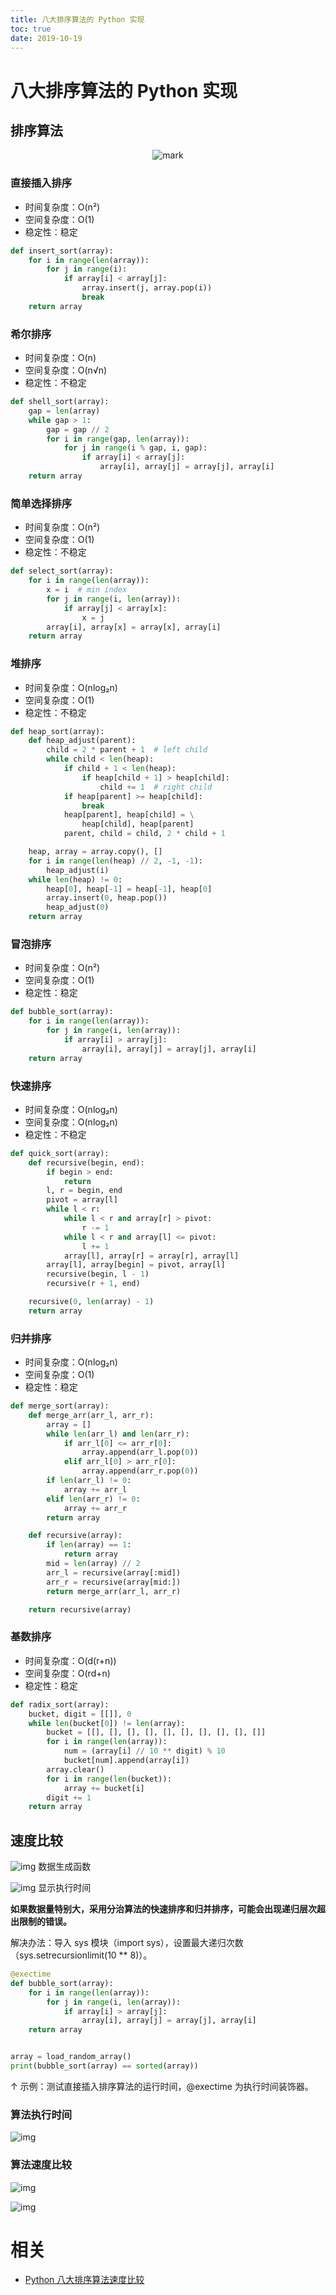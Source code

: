 ```yaml
---
title: 八大排序算法的 Python 实现
toc: true
date: 2019-10-19
---
```

# 八大排序算法的 Python 实现



## 排序算法

<center>

![mark](http://images.iterate.site/blog/image/20191019/69Cw2iIOaRpg.png?imageslim)

</center>



### 直接插入排序

- 时间复杂度：O(n²)
- 空间复杂度：O(1)
- 稳定性：稳定

```py
def insert_sort(array):
    for i in range(len(array)):
        for j in range(i):
            if array[i] < array[j]:
                array.insert(j, array.pop(i))
                break
    return array
```



### 希尔排序

- 时间复杂度：O(n)
- 空间复杂度：O(n√n)
- 稳定性：不稳定

```py
def shell_sort(array):
    gap = len(array)
    while gap > 1:
        gap = gap // 2
        for i in range(gap, len(array)):
            for j in range(i % gap, i, gap):
                if array[i] < array[j]:
                    array[i], array[j] = array[j], array[i]
    return array
```



### 简单选择排序

- 时间复杂度：O(n²)
- 空间复杂度：O(1)
- 稳定性：不稳定

```py
def select_sort(array):
    for i in range(len(array)):
        x = i  # min index
        for j in range(i, len(array)):
            if array[j] < array[x]:
                x = j
        array[i], array[x] = array[x], array[i]
    return array
```



### 堆排序

- 时间复杂度：O(nlog₂n)
- 空间复杂度：O(1)
- 稳定性：不稳定

```py
def heap_sort(array):
    def heap_adjust(parent):
        child = 2 * parent + 1  # left child
        while child < len(heap):
            if child + 1 < len(heap):
                if heap[child + 1] > heap[child]:
                    child += 1  # right child
            if heap[parent] >= heap[child]:
                break
            heap[parent], heap[child] = \
                heap[child], heap[parent]
            parent, child = child, 2 * child + 1

    heap, array = array.copy(), []
    for i in range(len(heap) // 2, -1, -1):
        heap_adjust(i)
    while len(heap) != 0:
        heap[0], heap[-1] = heap[-1], heap[0]
        array.insert(0, heap.pop())
        heap_adjust(0)
    return array
```



### 冒泡排序

- 时间复杂度：O(n²)
- 空间复杂度：O(1)
- 稳定性：稳定

```py
def bubble_sort(array):
    for i in range(len(array)):
        for j in range(i, len(array)):
            if array[i] > array[j]:
                array[i], array[j] = array[j], array[i]
    return array
```



### 快速排序

- 时间复杂度：O(nlog₂n)
- 空间复杂度：O(nlog₂n)
- 稳定性：不稳定

```py
def quick_sort(array):
    def recursive(begin, end):
        if begin > end:
            return
        l, r = begin, end
        pivot = array[l]
        while l < r:
            while l < r and array[r] > pivot:
                r -= 1
            while l < r and array[l] <= pivot:
                l += 1
            array[l], array[r] = array[r], array[l]
        array[l], array[begin] = pivot, array[l]
        recursive(begin, l - 1)
        recursive(r + 1, end)

    recursive(0, len(array) - 1)
    return array
```



### 归并排序

- 时间复杂度：O(nlog₂n)
- 空间复杂度：O(1)
- 稳定性：稳定

```py
def merge_sort(array):
    def merge_arr(arr_l, arr_r):
        array = []
        while len(arr_l) and len(arr_r):
            if arr_l[0] <= arr_r[0]:
                array.append(arr_l.pop(0))
            elif arr_l[0] > arr_r[0]:
                array.append(arr_r.pop(0))
        if len(arr_l) != 0:
            array += arr_l
        elif len(arr_r) != 0:
            array += arr_r
        return array

    def recursive(array):
        if len(array) == 1:
            return array
        mid = len(array) // 2
        arr_l = recursive(array[:mid])
        arr_r = recursive(array[mid:])
        return merge_arr(arr_l, arr_r)

    return recursive(array)
```



### 基数排序

- 时间复杂度：O(d(r+n))
- 空间复杂度：O(rd+n)
- 稳定性：稳定

```py
def radix_sort(array):
    bucket, digit = [[]], 0
    while len(bucket[0]) != len(array):
        bucket = [[], [], [], [], [], [], [], [], [], []]
        for i in range(len(array)):
            num = (array[i] // 10 ** digit) % 10
            bucket[num].append(array[i])
        array.clear()
        for i in range(len(bucket)):
            array += bucket[i]
        digit += 1
    return array
```



## 速度比较

![img](https://images.cnblogs.com/OutliningIndicators/ContractedBlock.gif) 数据生成函数

![img](https://images.cnblogs.com/OutliningIndicators/ContractedBlock.gif) 显示执行时间

**如果数据量特别大，采用分治算法的快速排序和归并排序，可能会出现递归层次超出限制的错误。**

解决办法：导入 sys 模块（import sys），设置最大递归次数（sys.setrecursionlimit(10 ** 8)）。

```py
@exectime
def bubble_sort(array):
    for i in range(len(array)):
        for j in range(i, len(array)):
            if array[i] > array[j]:
                array[i], array[j] = array[j], array[i]
    return array


array = load_random_array()
print(bubble_sort(array) == sorted(array))
```

↑ 示例：测试直接插入排序算法的运行时间，@exectime 为执行时间装饰器。

### 算法执行时间

![img](https://images2015.cnblogs.com/blog/875028/201705/875028-20170510234041066-399934425.png)

### 算法速度比较

![img](https://images2015.cnblogs.com/blog/875028/201705/875028-20170511003402707-2055171743.png)

![img](https://images2015.cnblogs.com/blog/875028/201705/875028-20170511000356644-56652327.png)




# 相关

- [Python 八大排序算法速度比较](https://www.cnblogs.com/woider/p/6835466.html)
